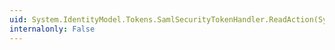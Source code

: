 ```yaml
---
uid: System.IdentityModel.Tokens.SamlSecurityTokenHandler.ReadAction(System.Xml.XmlReader)
internalonly: False
---
```

